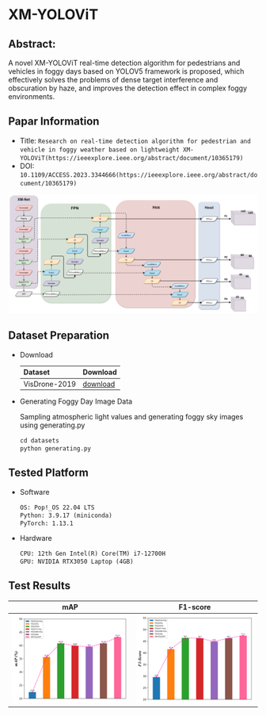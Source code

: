 XM-YOLOViT
===
## Abstract: 
A novel XM-YOLOViT real-time detection algorithm for pedestrians and vehicles in foggy days based on YOLOV5 framework is proposed, which effectively solves the problems of dense target interference and obscuration by haze, and improves the detection effect in complex foggy environments.
## Papar Information
- Title:  `Research on real-time detection algorithm for
pedestrian and vehicle in foggy weather based
on lightweight XM-YOLOViT(https://ieeexplore.ieee.org/abstract/document/10365179)`
- DOI: `10.1109/ACCESS.2023.3344666(https://ieeexplore.ieee.org/abstract/document/10365179)`

![XM-YOLOViT](./img/XM-YOLOViT.png)

## Dataset Preparation
- Download

  | Dataset | Download |
  | ---     | ---   |
  | VisDrone-2019 | [download](https://github.com/VisDrone/VisDrone-Dataset) |
- Generating Foggy Day Image Data

  Sampling atmospheric light values and generating foggy sky images using generating.py
  ```
  cd datasets
  python generating.py
  ```
## Tested Platform
- Software
  ```
  OS: Pop!_OS 22.04 LTS
  Python: 3.9.17 (miniconda)
  PyTorch: 1.13.1
  ```
- Hardware
  ```
  CPU: 12th Gen Intel(R) Core(TM) i7-12700H
  GPU: NVIDIA RTX3050 Laptop (4GB)
  ```
## Test Results
  | mAP | F1-score |
  | ---     | ---   |
  |![mAP](./img/map.png)| ![mAP](./img/f1.png)|
  
